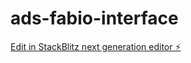 # ads-fabio-interface

[Edit in StackBlitz next generation editor ⚡️](https://stackblitz.com/~/github.com/fabiiobernardes/ads-fabio-interface)